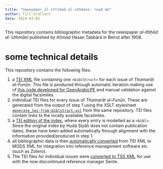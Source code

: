 ```yaml
---
title: "newspaper_al-ittihad-al-uthmani: read me"
author: Till Grallert
date: 2019-03-01
---
```


This repository contains bibliographic metadata for the newspaper *al-Ittiḥād al-ʿUthmānī* published by Aḥmad Ḥasan Ṭabbārā in Beirut after 1908.

# some technical details

This repository contains the following files:

1. a [TEI XML](metadata/thamarat-al-funun.TEIP5.xml) file containing one `<biblStruct>` for each issue of *Thamarāt al-Funūn*. This file is produced through automatic iteration making use of [this code developed for OpenArabicPE](https://github.com/OpenArabicPE/generate_metadata-through-iteration/tree/thamarat-al-funun) and manual validation against the digital facsimiles.
2. individual TEI files for every issue of *Thamarāt al-Funūn*. These are generated from the output of step 1 using the XSLT stylesheet [`generate_tei-from-biblstruct.xsl`](https://github.com/OpenArabicPE/generate_metadata-through-iteration/blob/thamarat-al-funun/xslt/generate_tei-from-biblstruct.xsl) from the same repository. TEI files contain links to the locally available facsimiles.
2. a [TEI edition of the index](index/thamarat-al-funun_index.TEIP5.xml), where every entry is modelled as a `<bibl>`. Since the original index by Hudā Ṣiyāḥ does not contain publication dates, these have been added automatically through alignment with the information provided/produced in step 1.
3. all bibliographic data is then [automatically converted](https://www.github.com/OpenArabicPE/convert_tei-to-mods) from TEI XML to MODS XML for integration into reference management software etc (such as Zotero).
4. The TEI files for individual issues were [converted to TSS XML](https://github.com/OpenArabicPE/convert_tei-to-sente/) for use with the now discontinued reference manager Sente.